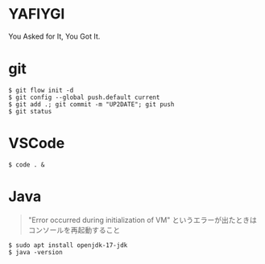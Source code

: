 # YAFIYGI
You Asked for It, You Got It.

# git
```
$ git flow init -d
$ git config --global push.default current
$ git add .; git commit -m "UP2DATE"; git push
$ git status
```

# VSCode
```
$ code . &
```

# Java
>"Error occurred during initialization of VM" というエラーが出たときは コンソールを再起動すること
```
$ sudo apt install openjdk-17-jdk
$ java -version
```
